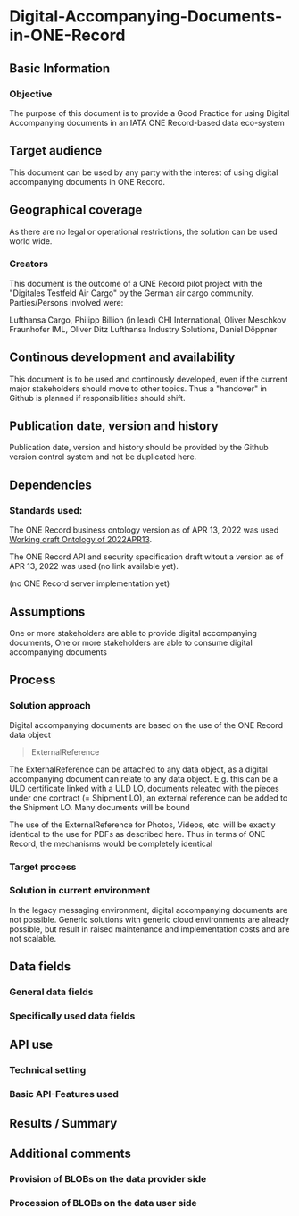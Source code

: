 # Digital-Accompanying-Documents-in-ONE-Record

## Basic Information

### Objective 
The purpose of this document is to provide a Good Practice for using Digital Accompanying documents in an IATA ONE Record-based data eco-system

## Target audience
This document can be used by any party with the interest of using digital accompanying documents in ONE Record. 

## Geographical coverage
As there are no legal or operational restrictions, the solution can be used world wide.

### Creators
This document is the outcome of a ONE Record pilot project with the "Digitales Testfeld Air Cargo" by the German air cargo community. Parties/Persons involved were:

Lufthansa Cargo, Philipp Billion (in lead)
CHI International, Oliver Meschkov
Fraunhofer IML, Oliver Ditz
Lufthansa Industry Solutions, Daniel Döppner

## Continous development and availability

This document is to be used and continously developed, even if the current major stakeholders should move to other topics. Thus a "handover" in Github is planned if responsibilities should shift.

## Publication date, version and history

Publication date, version and history should be provided by the Github version control system and not be duplicated here.


## Dependencies

### Standards used:

The ONE Record business ontology version as of APR 13, 2022 was used [Working draft Ontology of 2022APR13](https://github.com/IATA-Cargo/ONE-Record/blob/bbe86e364b04d6a6279f0ab6e9ee47e1905ec9c4/working_draft/ontology/IATA-1R-DM-Ontology.ttl).

The ONE Record API and security specification draft witout a version as of APR 13, 2022 was used (no link available yet).

(no ONE Record server implementation yet)

## Assumptions
One or more stakeholders are able to provide digital accompanying documents, One or more stakeholders are able to consume digital accompanying documents

## Process

### Solution approach

Digital accompanying documents are based on the use of the ONE Record data object 

>ExternalReference

The ExternalReference can be attached to any data object, as a digital accompanying document can relate to any data object. E.g. this can be a ULD certificate linked with a ULD LO, documents releated with the pieces under one contract (= Shipment LO), an external reference can be added to the Shipment LO. Many documents will be bound 

The use of the ExternalReference for Photos, Videos, etc. will be exactly identical to the use for PDFs as described here. Thus in terms of ONE Record, the mechanisms would be completely identical

### Target process

### Solution in current environment

In the legacy messaging environment, digital accompanying documents are not possible. Generic solutions with generic cloud environments are already possible, but result in raised maintenance and implementation costs and are not scalable.

## Data fields

### General data fields

### Specifically used data fields

## API use

### Technical setting

### Basic API-Features used

## Results / Summary

## Additional comments

### Provision of BLOBs on the data provider side

### Procession of BLOBs on the data user side 
